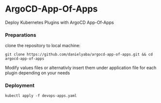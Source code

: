 # ArgoCD-App-Of-Apps
Deploy Kubernetes Plugins with ArgoCD App-Of-Apps

### Preparations
clone the repository to local machine:
```
git clone https://github.com/danielyaba/argocd-app-of-apps.git && cd argocd-app-of-apps
```


Modify values files  or alternativly insert them under application file for each plugin depending on your needs

### Deployment
```
kubectl apply -f devops-apps.yaml
```


